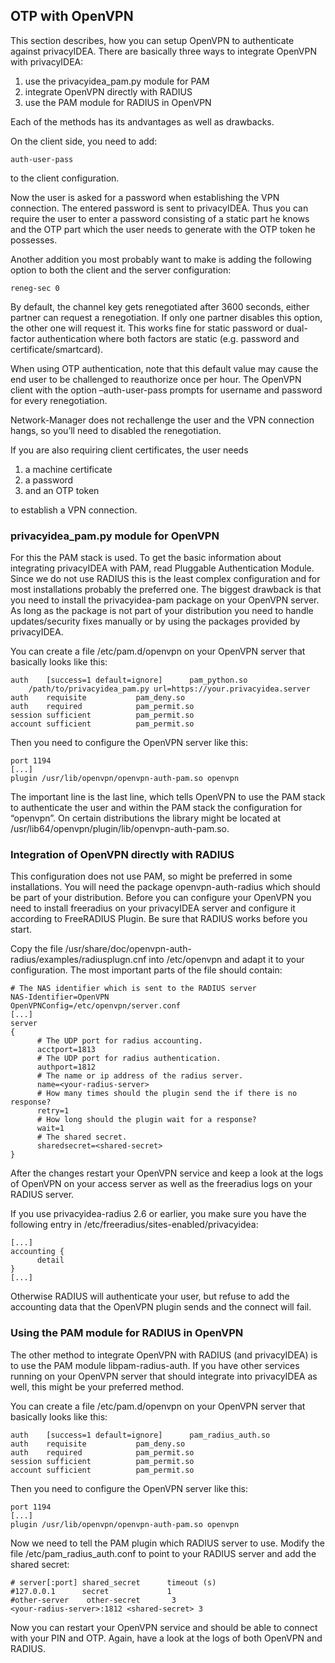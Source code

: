 ## OTP with OpenVPN

This section describes, how you can setup OpenVPN to authenticate against privacyIDEA. There are basically three ways to integrate OpenVPN with privacyIDEA:

1. use the privacyidea_pam.py module for PAM
2. integrate OpenVPN directly with RADIUS
3. use the PAM module for RADIUS in OpenVPN

Each of the methods has its andvantages as well as drawbacks.

On the client side, you need to add:

```
auth-user-pass
```

to the client configuration.

Now the user is asked for a password when establishing the VPN connection. The entered password is sent to privacyIDEA. Thus you can require the user to enter a password consisting of a static part he knows and the OTP part which the user needs to generate with the OTP token he possesses.

Another addition you most probably want to make is adding the following option to both the client and the server configuration:

```
reneg-sec 0
```

By default, the channel key gets renegotiated after 3600 seconds, either partner can request a renegotiation. If only one partner disables this option, the other one will request it. This works fine for static password or dual-factor authentication where both factors are static (e.g. password and certificate/smartcard).

When using OTP authentication, note that this default value may cause the end user to be challenged to reauthorize once per hour. The OpenVPN client with the option –auth-user-pass prompts for username and password for every renegotiation.

Network-Manager does not rechallenge the user and the VPN connection hangs, so you’ll need to disabled the renegotiation.

If you are also requiring client certificates, the user needs

1. a machine certificate
2. a password
3. and an OTP token

to establish a VPN connection.

### privacyidea_pam.py module for OpenVPN

For this the PAM stack is used. To get the basic information about integrating privacyIDEA with PAM, read Pluggable Authentication Module. Since we do not use RADIUS this is the least complex configuration and for most installations probably the preferred one. The biggest drawback is that you need to install the privacyidea-pam package on your OpenVPN server. As long as the package is not part of your distribution you need to handle updates/security fixes manually or by using the packages provided by privacyIDEA.

You can create a file /etc/pam.d/openvpn on your OpenVPN server that basically looks like this:

```
auth    [success=1 default=ignore]      pam_python.so
    /path/to/privacyidea_pam.py url=https://your.privacyidea.server
auth    requisite           pam_deny.so
auth    required            pam_permit.so
session sufficient          pam_permit.so
account sufficient          pam_permit.so
```

Then you need to configure the OpenVPN server like this:

```
port 1194
[...]
plugin /usr/lib/openvpn/openvpn-auth-pam.so openvpn
```

The important line is the last line, which tells OpenVPN to use the PAM stack to authenticate the user and within the PAM stack the configuration for “openvpn”. On certain distributions the library might be located at /usr/lib64/openvpn/plugin/lib/openvpn-auth-pam.so.

### Integration of OpenVPN directly with RADIUS

This configuration does not use PAM, so might be preferred in some installations. You will need the package openvpn-auth-radius which should be part of your distribution. Before you can configure your OpenVPN you need to install freeradius on your privacyIDEA server and configure it according to FreeRADIUS Plugin. Be sure that RADIUS works before you start.

Copy the file /usr/share/doc/openvpn-auth-radius/examples/radiusplugn.cnf into /etc/openvpn and adapt it to your configuration. The most important parts of the file should contain:

```
# The NAS identifier which is sent to the RADIUS server
NAS-Identifier=OpenVPN
OpenVPNConfig=/etc/openvpn/server.conf
[...]
server
{
      # The UDP port for radius accounting.
      acctport=1813
      # The UDP port for radius authentication.
      authport=1812
      # The name or ip address of the radius server.
      name=<your-radius-server>
      # How many times should the plugin send the if there is no response?
      retry=1
      # How long should the plugin wait for a response?
      wait=1
      # The shared secret.
      sharedsecret=<shared-secret>
}
```

After the changes restart your OpenVPN service and keep a look at the logs of OpenVPN on your access server as well as the freeradius logs on your RADIUS server.

If you use privacyidea-radius 2.6 or earlier, you make sure you have the following entry in /etc/freeradius/sites-enabled/privacyidea:

```
[...]
accounting {
      detail
}
[...]
```

Otherwise RADIUS will authenticate your user, but refuse to add the accounting data that the OpenVPN plugin sends and the connect will fail.

### Using the PAM module for RADIUS in OpenVPN

The other method to integrate OpenVPN with RADIUS (and privacyIDEA) is to use the PAM module libpam-radius-auth. If you have other services running on your OpenVPN server that should integrate into privacyIDEA as well, this might be your preferred method.

You can create a file /etc/pam.d/openvpn on your OpenVPN server that basically looks like this:

```
auth    [success=1 default=ignore]      pam_radius_auth.so
auth    requisite           pam_deny.so
auth    required            pam_permit.so
session sufficient          pam_permit.so
account sufficient          pam_permit.so
```

Then you need to configure the OpenVPN server like this:

```
port 1194
[...]
plugin /usr/lib/openvpn/openvpn-auth-pam.so openvpn
```

Now we need to tell the PAM plugin which RADIUS server to use. Modify the file /etc/pam_radius_auth.conf to point to your RADIUS server and add the shared secret:

```
# server[:port] shared_secret      timeout (s)
#127.0.0.1      secret             1
#other-server    other-secret       3
<your-radius-server>:1812 <shared-secret> 3
```

Now you can restart your OpenVPN service and should be able to connect with your PIN and OTP. Again, have a look at the logs of both OpenVPN and RADIUS.